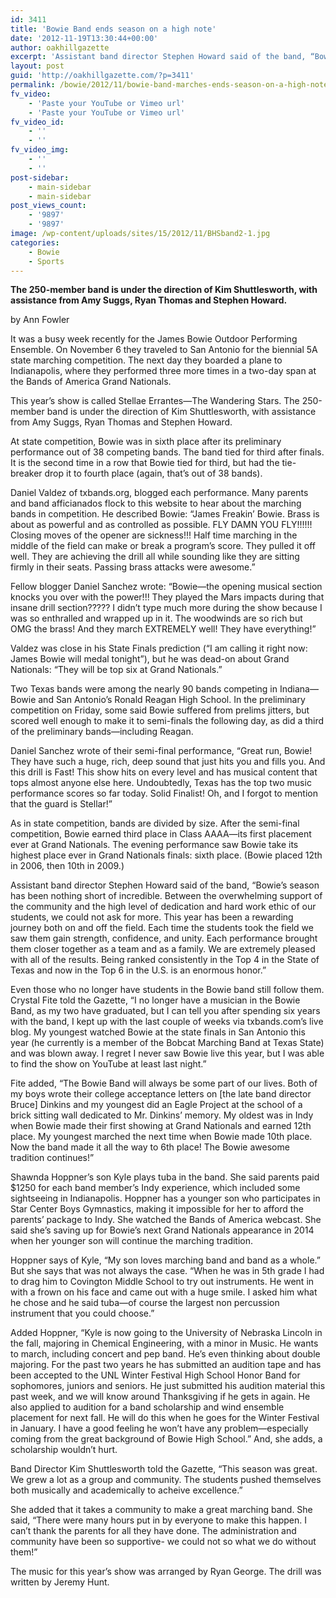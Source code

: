 ```yaml
---
id: 3411
title: 'Bowie Band ends season on a high note'
date: '2012-11-19T13:30:44+00:00'
author: oakhillgazette
excerpt: 'Assistant band director Stephen Howard said of the band, “Bowie''s season has been nothing short of incredible. Between the overwhelming support of the community and the high level of dedication and hard work ethic of our students, we could not ask for more. This year has been a rewarding journey both on and off the field. Each time the students took the field we saw them gain strength, confidence, and unity."'
layout: post
guid: 'http://oakhillgazette.com/?p=3411'
permalink: /bowie/2012/11/bowie-band-marches-ends-season-on-a-high-note/
fv_video:
    - 'Paste your YouTube or Vimeo url'
    - 'Paste your YouTube or Vimeo url'
fv_video_id:
    - ''
    - ''
fv_video_img:
    - ''
    - ''
post-sidebar:
    - main-sidebar
    - main-sidebar
post_views_count:
    - '9897'
    - '9897'
image: /wp-content/uploads/sites/15/2012/11/BHSband2-1.jpg
categories:
    - Bowie
    - Sports
---
```


**The 250-member band is under the direction of Kim Shuttlesworth, with assistance from Amy Suggs, Ryan Thomas and Stephen Howard.**

by Ann Fowler

It was a busy week recently for the James Bowie Outdoor Performing Ensemble. On November 6 they traveled to San Antonio for the biennial 5A state marching competition. The next day they boarded a plane to Indianapolis, where they performed three more times in a two-day span at the Bands of America Grand Nationals.

This year’s show is called Stellae Errantes—The Wandering Stars. The 250-member band is under the direction of Kim Shuttlesworth, with assistance from Amy Suggs, Ryan Thomas and Stephen Howard.

At state competition, Bowie was in sixth place after its preliminary performance out of 38 competing bands. The band tied for third after finals. It is the second time in a row that Bowie tied for third, but had the tie-breaker drop it to fourth place (again, that’s out of 38 bands).

Daniel Valdez of txbands.org, blogged each performance. Many parents and band afficianados flock to this website to hear about the marching bands in competition. He described Bowie: “James Freakin’ Bowie. Brass is about as powerful and as controlled as possible. FLY DAMN YOU FLY!!!!!! Closing moves of the opener are sickness!!! Half time marching in the middle of the field can make or break a program’s score. They pulled it off well. They are achieving the drill all while sounding like they are sitting firmly in their seats. Passing brass attacks were awesome.”

Fellow blogger Daniel Sanchez wrote: “Bowie—the opening musical section knocks you over with the power!!! They played the Mars impacts during that insane drill section????? I didn’t type much more during the show because I was so enthralled and wrapped up in it. The woodwinds are so rich but OMG the brass! And they march EXTREMELY well! They have everything!”

Valdez was close in his State Finals prediction (“I am calling it right now: James Bowie will medal tonight”), but he was dead-on about Grand Nationals: “They will be top six at Grand Nationals.”

Two Texas bands were among the nearly 90 bands competing in Indiana—Bowie and San Antonio’s Ronald Reagan High School. In the preliminary competition on Friday, some said Bowie suffered from prelims jitters, but scored well enough to make it to semi-finals the following day, as did a third of the preliminary bands—including Reagan.

Daniel Sanchez wrote of their semi-final performance, “Great run, Bowie! They have such a huge, rich, deep sound that just hits you and fills you. And this drill is Fast! This show hits on every level and has musical content that tops almost anyone else here. Undoubtedly, Texas has the top two music performance scores so far today. Solid Finalist! Oh, and I forgot to mention that the guard is Stellar!”

As in state competition, bands are divided by size. After the semi-final competition, Bowie earned third place in Class AAAA—its first placement ever at Grand Nationals. The evening performance saw Bowie take its highest place ever in Grand Nationals finals: sixth place. (Bowie placed 12th in 2006, then 10th in 2009.)

Assistant band director Stephen Howard said of the band, “Bowie’s season has been nothing short of incredible. Between the overwhelming support of the community and the high level of dedication and hard work ethic of our students, we could not ask for more. This year has been a rewarding journey both on and off the field. Each time the students took the field we saw them gain strength, confidence, and unity. Each performance brought them closer together as a team and as a family. We are extremely pleased with all of the results. Being ranked consistently in the Top 4 in the State of Texas and now in the Top 6 in the U.S. is an enormous honor.”

Even those who no longer have students in the Bowie band still follow them. Crystal Fite told the Gazette, “I no longer have a musician in the Bowie Band, as my two have graduated, but I can tell you after spending six years with the band, I kept up with the last couple of weeks via txbands.com’s live blog. My youngest watched Bowie at the state finals in San Antonio this year (he currently is a member of the Bobcat Marching Band at Texas State) and was blown away. I regret I never saw Bowie live this year, but I was able to find the show on YouTube at least last night.”

Fite added, “The Bowie Band will always be some part of our lives. Both of my boys wrote their college acceptance letters on \[the late band director Bruce\] Dinkins and my youngest did an Eagle Project at the school of a brick sitting wall dedicated to Mr. Dinkins’ memory. My oldest was in Indy when Bowie made their first showing at Grand Nationals and earned 12th place. My youngest marched the next time when Bowie made 10th place. Now the band made it all the way to 6th place! The Bowie awesome tradition continues!”

Shawnda Hoppner’s son Kyle plays tuba in the band. She said parents paid $1250 for each band member’s Indy experience, which included some sightseeing in Indianapolis. Hoppner has a younger son who participates in Star Center Boys Gymnastics, making it impossible for her to afford the parents’ package to Indy. She watched the Bands of America webcast. She said she’s saving up for Bowie’s next Grand Nationals appearance in 2014 when her younger son will continue the marching tradition.

Hoppner says of Kyle, “My son loves marching band and band as a whole.” But she says that was not always the case. “When he was in 5th grade I had to drag him to Covington Middle School to try out instruments. He went in with a frown on his face and came out with a huge smile. I asked him what he chose and he said tuba—of course the largest non percussion instrument that you could choose.”

Added Hoppner, “Kyle is now going to the University of Nebraska Lincoln in the fall, majoring in Chemical Engineering, with a minor in Music. He wants to march, including concert and pep band. He’s even thinking about double majoring. For the past two years he has submitted an audition tape and has been accepted to the UNL Winter Festival High School Honor Band for sophomores, juniors and seniors. He just submitted his audition material this past week, and we will know around Thanksgiving if he gets in again. He also applied to audition for a band scholarship and wind ensemble placement for next fall. He will do this when he goes for the Winter Festival in January. I have a good feeling he won’t have any problem—especially coming from the great background of Bowie High School.” And, she adds, a scholarship wouldn’t hurt.

Band Director Kim Shuttlesworth told the Gazette, “This season was great. We grew a lot as a group and community. The students pushed themselves both musically and academically to acheive excellence.”

She added that it takes a community to make a great marching band. She said, “There were many hours put in by everyone to make this happen. I can’t thank the parents for all they have done. The administration and community have been so supportive- we could not so what we do without them!”

The music for this year’s show was arranged by Ryan George. The drill was written by Jeremy Hunt.